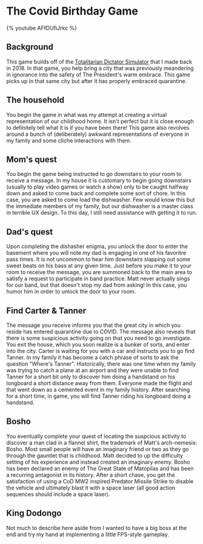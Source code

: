 # The Covid Birthday Game
{% youtube AFfDUfiJrkc %}

## Background
This game builds off of the [Totalitarian Dictator Simulator](https://dev.to/hesto22/totalitarian-dictator-simulator-2018-3d15) that I made back in 2018. In that game, you help bring a city that was previously meandering in ignorance into the safety of The President's warm embrace. This game picks up in that same city but after it has properly embraced quarantine.

## The household
You begin the game in what was my attempt at creating a virtual representation of our childhood home. It isn't perfect but it is close enough to definitely tell what it is if you have been there! This game also revolves around a bunch of (deliberately) awkward representations of everyone in my family and some cliche interactions with them.

## Mom's quest
You begin the game being instructed to go downstairs to your room to receive a message. In my house it is customary to begin going downstairs (usually to play video games or watch a show) only to be caught halfway down and asked to come back and complete some sort of chore. In this case, you are asked to come load the dishwasher. Few would know this but the immediate members of my family, but our dishwasher is a master class in terrible UX design. To this day, I still need assistance with getting it to run.

## Dad's quest
Upon completing the dishasher enigma, you unlock the door to enter the basement where you will note my dad is engaging in one of his favoritre pass times. It is not uncommon to hear him downstairs slapping out some sweet beats on his bass at any given time. Just before you make it to your room to receive the message, you are summoned back to the main area to satisfy a request to participate in band practice. Matt never actually sings for our band, but that doesn't stop my dad from asking! In this case, you humor him in order to unlock the door to your room.

## Find Carter & Tanner
The message you receive informs you that the great city in which you reside has entered quarantine due to COVID. The message also reveals that there is some suspicious activity going on that you need to go investigate. You exit the house, which you soon realize is a bunker of sorts, and enter into the city. Carter is waiting for you with a car and instructs you to go find Tanner. In my family it has become a catch phrase of sorts to ask the question "Where's Tanner". Historically, there was one time when my family was trying to catch a plane at an airport and they were unable to find Tanner for a short bit only to discover him doing a handstand on his longboard a short distance away from them. Everyone made the flight and that went down as a cemented event in my family history. After searching for a short time, in game, you will find Tanner riding his longboard doing a handstand.

## Bosho
You eventually complete your quest of locating the suspcious activity to discover a man clad in a flannel shirt, the trademark of Matt's arch-nemesis: Bosho. Most small people will have an imaginary friend or two as they go through the gauntlet that is childhood. Matt decided to up the difficulty setting of his experience and instead created an imaginary enemy. Bosho has been declared an enemy of The Great State of Matopilas and has been a recurring antagonist in its history. After a short chase, you get the satisfaction of using a CoD MW2 inspired Predator Missile Strike to disable the vehicle and ultimately blast it with a space laser (all good action sequences should include a space laser).

## King Dodongo
Not much to describe here aside from I wanted to have a big boss at the end and try my hand at implementing a little FPS-style gameplay.